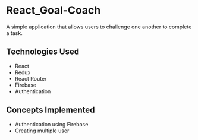 # React_Goal-Coach

A simple application that allows users to challenge one another to complete a task.

## Technologies Used

- React
- Redux
- React Router
- Firebase
- Authentication

## Concepts Implemented

- Authentication using Firebase
- Creating multiple user

